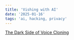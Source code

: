```yaml
---
title: 'Vishing with AI'
date: '2025-01-16'
tags: 'ai, hacking, privacy'
---
```


[The Dark Side of Voice Cloning](https://www.youtube.com/watch?v=VBS9-CpLnls)


